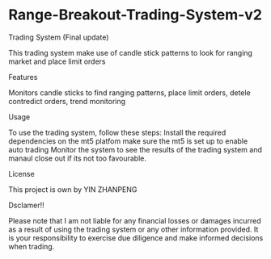 # Range-Breakout-Trading-System-v2
Trading System (Final update)

This trading system make use of candle stick patterns to look for ranging market and place limit orders

Features

Monitors candle sticks to find ranging patterns, place limit orders, detele contredict orders, trend monitoring

Usage

To use the trading system, follow these steps: Install the required dependencies on the mt5 platfom make sure the mt5 is set up to enable auto trading Monitor the system to see the results of the trading system and manaul close out if its not too favourable.

License

This project is own by YIN ZHANPENG

Dsclamer!!

Please note that I am not liable for any financial losses or damages incurred as a result of using the trading system or any other information provided. It is your responsibility to exercise due diligence and make informed decisions when trading.
